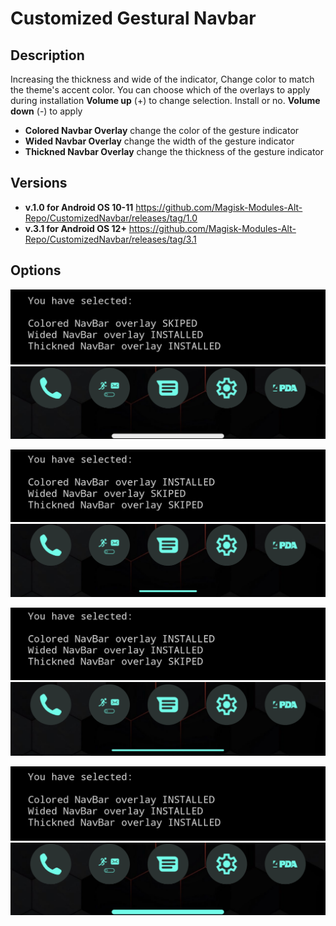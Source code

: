 # Customized Gestural Navbar

## Description
 Increasing the thickness and wide of the indicator, Change color to match the theme's accent color.
 You can choose which of the overlays to apply during installation
 **Volume up** (+) to change selection. Install or no.
 **Volume down** (-) to apply
- **Colored Navbar Overlay** change the color of the gesture indicator
- **Wided Navbar Overlay** change the width of the gesture indicator
- **Thickned Navbar Overlay** change the thickness of the gesture indicator

## Versions
- **v.1.0 for Android OS 10-11** https://github.com/Magisk-Modules-Alt-Repo/CustomizedNavbar/releases/tag/1.0
- **v.3.1 for Android OS 12+** https://github.com/Magisk-Modules-Alt-Repo/CustomizedNavbar/releases/tag/3.1

## Options

![](https://github.com/Magisk-Modules-Alt-Repo/CustomizedNavbar/blob/main/assets/0-1-1-choose.png)
![](https://github.com/Magisk-Modules-Alt-Repo/CustomizedNavbar/blob/main/assets/0-1-1-result.png)

![](https://github.com/Magisk-Modules-Alt-Repo/CustomizedNavbar/blob/main/assets/1-0-0-choose.png)
![](https://github.com/Magisk-Modules-Alt-Repo/CustomizedNavbar/blob/main/assets/1-0-0-result.png)

![](https://github.com/Magisk-Modules-Alt-Repo/CustomizedNavbar/blob/main/assets/1-1-0-choose.png)
![](https://github.com/Magisk-Modules-Alt-Repo/CustomizedNavbar/blob/main/assets/1-1-0-result.png)

![](https://github.com/Magisk-Modules-Alt-Repo/CustomizedNavbar/blob/main/assets/1-1-1-choose.png)
![](https://github.com/Magisk-Modules-Alt-Repo/CustomizedNavbar/blob/main/assets/1-1-1-result.png)
